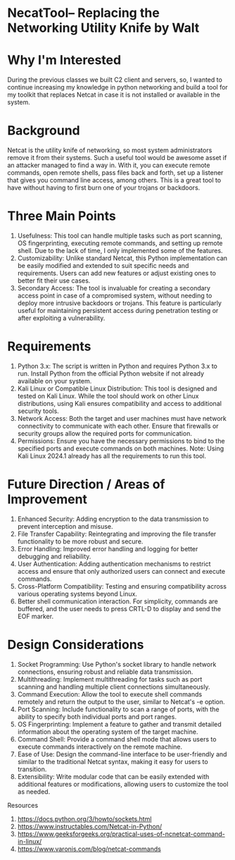 # NecatTool– Replacing the Networking Utility Knife by Walt
# Why I'm Interested
   During the previous classes we built C2 client and servers, so, I wanted to continue increasing my knowledge in python networking and build a tool for my toolkit that replaces Netcat in 
   case it is not installed or available in the system.

# Background
Netcat is the utility knife of networking, so most system administrators remove it from their systems. Such a useful tool would be awesome asset if an attacker managed to find a way in. With it, you can execute remote commands, open remote shells, pass files back and forth, set up a listener that gives you command line access, among others. This is a great tool to have without having to first burn one of your trojans or backdoors. 
# Three Main Points
   1.	Usefulness: This tool can handle multiple tasks such as port scanning, OS fingerprinting, executing remote commands, and setting up remote shell. Due to the lack of time, I only          implemented some of the features.
   2.	Customizability: Unlike standard Netcat, this Python implementation can be easily modified and extended to suit specific needs and requirements. Users can add new features or adjust      existing ones to better fit their use cases.
   3.	Secondary Access: The tool is invaluable for creating a secondary access point in case of a compromised system, without needing to deploy more intrusive backdoors or trojans. This         feature is particularly useful for maintaining persistent access during penetration testing or after exploiting a vulnerability.
# Requirements
   1.	Python 3.x: The script is written in Python and requires Python 3.x to run. Install Python from the official Python website if not already available on your system.
   2.	Kali Linux or Compatible Linux Distribution: This tool is designed and tested on Kali Linux. While the tool should work on other Linux distributions, using Kali ensures compatibility    and access to additional security tools.
   3.	Network Access: Both the target and user machines must have network connectivity to communicate with each other. Ensure that firewalls or security groups allow the required ports for    communication.
   4.	Permissions: Ensure you have the necessary permissions to bind to the specified ports and execute commands on both machines.
   Note: Using Kali Linux 2024.1 already has all the requirements to run this tool.
# Future Direction / Areas of Improvement
   1.	Enhanced Security: Adding encryption to the data transmission to prevent interception and misuse.
   2.	File Transfer Capability: Reintegrating and improving the file transfer functionality to be more robust and secure.
   3.	Error Handling: Improved error handling and logging for better debugging and reliability.
   4.	User Authentication: Adding authentication mechanisms to restrict access and ensure that only authorized users can connect and execute commands.
   5.	Cross-Platform Compatibility: Testing and ensuring compatibility across various operating systems beyond Linux.
   6.	Better shell communication interaction. For simplicity, commands are buffered, and the user needs to press CRTL-D to display and send the EOF marker.

# Design Considerations
1. Socket Programming: Use Python's socket library to handle network connections, ensuring robust and reliable data transmission.
2. Multithreading: Implement multithreading for tasks such as port scanning and handling multiple client connections simultaneously.
3. Command Execution: Allow the tool to execute shell commands remotely and return the output to the user, similar to Netcat's -e option.
4. Port Scanning: Include functionality to scan a range of ports, with the ability to specify both individual ports and port ranges.
5. OS Fingerprinting: Implement a feature to gather and transmit detailed information about the operating system of the target machine.
6. Command Shell: Provide a command shell mode that allows users to execute commands interactively on the remote machine.
7. Ease of Use: Design the command-line interface to be user-friendly and similar to the traditional Netcat syntax, making it easy for users to transition.
8. Extensibility: Write modular code that can be easily extended with additional features or modifications, allowing users to customize the tool as needed.

Resources
1. https://docs.python.org/3/howto/sockets.html
2. https://www.instructables.com/Netcat-in-Python/
3. https://www.geeksforgeeks.org/practical-uses-of-ncnetcat-command-in-linux/
4. https://www.varonis.com/blog/netcat-commands
